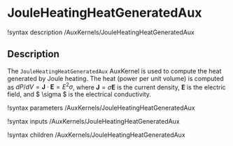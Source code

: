 # JouleHeatingHeatGeneratedAux

!syntax description /AuxKernels/JouleHeatingHeatGeneratedAux

## Description

The `JouleHeatingHeatGeneratedAux` AuxKernel is used to compute the heat generated by Joule heating. The heat (power per unit volume) is computed as $dP/dV= \bm{J} \cdot \bm{E} = E ^2 \sigma$, where $\bm{J} = \sigma \bm{E}$ is the current density, $\bm{E}$ is the electric field, and $ \sigma $ is the electrical conductivity.

!syntax parameters /AuxKernels/JouleHeatingHeatGeneratedAux

!syntax inputs /AuxKernels/JouleHeatingHeatGeneratedAux

!syntax children /AuxKernels/JouleHeatingHeatGeneratedAux
